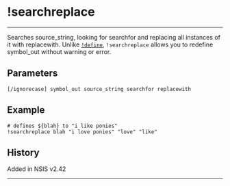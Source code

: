 # !searchreplace

---

Searches source\_string, looking for searchfor and replacing all instances of it with replacewith. Unlike [`!define`][1], `!searchreplace` allows you to redefine symbol_out without warning or error.

## Parameters

    [/ignorecase] symbol_out source_string searchfor replacewith

## Example

	# defines ${blah} to "i like ponies"
	!searchreplace blah "i love ponies" "love" "like"

## History

Added in NSIS v2.42

---

[1]: !define.md